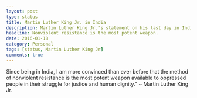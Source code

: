 ```yaml
---
layout: post
type: status                
title: Martin Luther King Jr. in India         
description: Martin Luther King Jr.'s statement on his last day in India in year 1959.   
headline: Nonviolent resistance is the most potent weapon.              
date: 2016-01-18        
category: Personal
tags: [status, Martin Luther King Jr]
comments: true
---
```

Since being in India, I am more convinced than ever before that the method of nonviolent resistance is the most potent 
weapon available to oppressed people in their struggle for justice and human dignity."
                                                ~ Martin Luther King Jr.  
